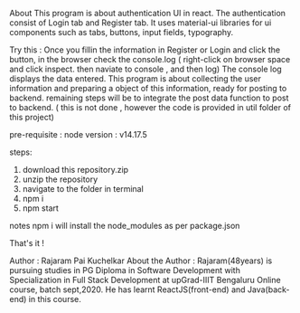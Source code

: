 About
This program is about authentication UI in react. The authentication consist of Login tab and Register tab.
It uses material-ui libraries for ui components such as tabs, buttons, input fields, typography.

Try this : 
Once you fillin the information in Register or Login and click the button, in the browser check the console.log ( right-click on browser space and click inspect. then naviate to console , and then log)
The console log displays the data entered.
This program is about collecting the user information and preparing a object of this information, ready for posting to backend.
remaining steps will be to integrate the post data function to post to backend. ( this is not done , however the code is provided in util folder of this project)


pre-requisite : node version : v14.17.5

steps:
1. download this repository.zip
2. unzip the repository
3. navigate to the folder in terminal
4. npm i 
5. npm start

notes
npm i will install the node_modules as per package.json

That's it !

Author : Rajaram Pai Kuchelkar
About the Author : Rajaram(48years) is pursuing studies in PG Diploma in Software Development with Specialization in Full Stack Development at upGrad-IIIT Bengaluru Online course, batch sept,2020. He has learnt ReactJS(front-end) and Java(back-end) in this course.
